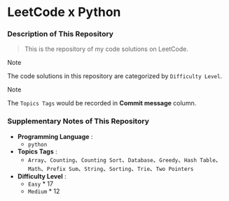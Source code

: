 # LeetCode x Python

### Description of This Repository
> This is the repository of my code solutions on LeetCode.

> [!NOTE] 
> The code solutions in this repository are categorized by `Difficulty Level`.

> [!NOTE]
> The `Topics Tags` would be recorded in **Commit message** column.

### Supplementary Notes of This Repository
- **Programming Language** :
  - `python`
- **Topics Tags** :
  - `Array`、`Counting`、`Counting Sort`、`Database`、`Greedy`、`Hash Table`、`Math`、`Prefix Sum`、`String`、`Sorting`、`Trie`、`Two Pointers`
- **Difficulty Level** :
  - `Easy` * 17
  - `Medium` * 12
